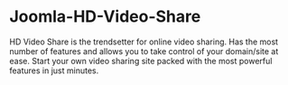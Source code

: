 # Joomla-HD-Video-Share
HD Video Share is the trendsetter for online video sharing. Has the most number of features and allows you to take control of your domain/site at ease. Start your own video sharing site packed with the most powerful features in just minutes.
